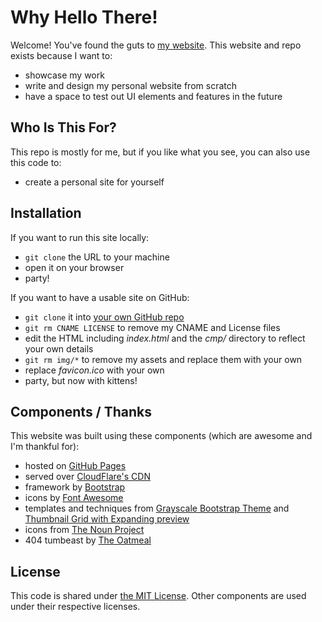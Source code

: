 # Why Hello There!
Welcome! You've found the guts to [my website](https://andychu.me). This website and repo exists because I want to:

- showcase my work
- write and design my personal website from scratch
- have a space to test out UI elements and features in the future

## Who Is This For?
This repo is mostly for me, but if you like what you see, you can also use this code to:

- create a personal site for yourself

## Installation
If you want to run this site locally:

- `git clone` the URL to your machine
- open it on your browser
- party!

If you want to have a usable site on GitHub:

- `git clone` it into [your own GitHub repo](https://pages.github.com/)
- `git rm CNAME LICENSE` to remove my CNAME and License files
- edit the HTML including *index.html* and the *cmp/* directory to reflect your own details
- `git rm img/*` to remove my assets and replace them with your own
- replace *favicon.ico* with your own
- party, but now with kittens!

## Components / Thanks
This website was built using these components (which are awesome and I'm thankful for):

- hosted on [GitHub Pages](https://pages.github.com/)
- served over [CloudFlare's CDN](https://www.cloudflare.com/)
- framework by [Bootstrap](https://getbootstrap.com/)
- icons by [Font Awesome](http://fontawesome.io/)
- templates and techniques from [Grayscale Bootstrap Theme](http://github.com/BlackrockDigital/startbootstrap-grayscale) and [Thumbnail Grid with Expanding preview](http://github.com/codrops/ThumbnailGridExpandingPreview)
- icons from [The Noun Project](https://thenounproject.com/)
- 404 tumbeast by [The Oatmeal](http://theoatmeal.com/comics/state_web_summer#tumblr)

## License
This code is shared under [the MIT License](https://github.com/DeltaSpark/deltaspark.github.io/blob/master/LICENSE). Other components are used under their respective licenses.